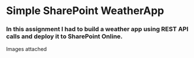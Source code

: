 # Simple SharePoint WeatherApp

### In this assignment I had to build a weather app using REST API calls and deploy it to SharePoint Online.

Images attached
